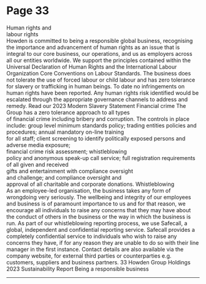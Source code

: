 # Page 33

Human rights and  
labour rights    
Howden is committed to being a responsible global 
business, recognising the importance and advancement 
of human rights as an issue that is integral to our core 
business, our operations, and us as employers across  
all our entities worldwide. 
We support the principles contained within the Universal 
Declaration of Human Rights and the International 
Labour Organization Core Conventions on Labour 
Standards. The business does not tolerate the use of 
forced labour or child labour and has zero tolerance 
for slavery or trafficking in human beings. To date no 
infringements on human rights have been reported. 
Any human rights risk identified would be escalated 
through the appropriate governance channels to 
address and remedy. Read our 2023 Modern 
Slavery Statement
Financial crime
The Group has a zero tolerance approach to all types  
of financial crime including bribery and corruption. 
The controls in place include: group level minimum 
standards policy; trading entities policies and 
procedures; annual mandatory on-line training  
for all staff; client screening to identify politically 
exposed persons and adverse media exposure;  
financial crime risk assessment; whistleblowing  
policy and anonymous speak-up call service; full 
registration requirements of all given and received  
gifts and entertainment with compliance oversight  
and challenge; and compliance oversight and  
approval of all charitable and corporate donations.
Whistleblowing    
As an employee-led organisation, the business takes 
any form of wrongdoing very seriously. The wellbeing 
and integrity of our employees and business is of 
paramount importance to us and for that reason, we 
encourage all individuals to raise any concerns that they 
may have about the conduct of others in the business or 
the way in which the business is run.
As part of our whistleblowing reporting process, we 
use Safecall, a global, independent and confidential 
reporting service.
Safecall provides a completely confidential service to 
individuals who wish to raise any concerns they have, 
if for any reason they are unable to do so with their line 
manager in the first instance. Contact details are also 
available via the company website, for external third 
parties or counterparties e.g. customers, suppliers and 
business partners.
33
 Howden Group Holdings 2023 Sustainability Report 
Being a responsible business


---